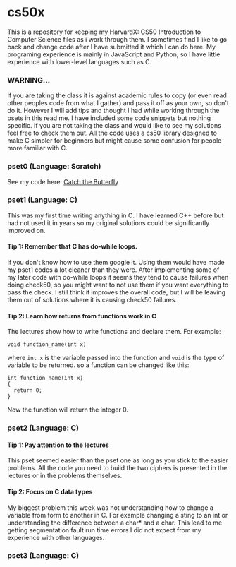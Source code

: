 # cs50x
This is a repository for keeping my HarvardX: CS50 Introduction to Computer Science files as i work through them.
I sometimes find I like to go back and change code after I have submitted it which I can do here. My programing experience is mainly in JavaScript and Python, so I have little experience with lower-level languages such as C.

### WARNING...
If you are taking the class it is against academic rules to copy (or even read other peoples code from what I gather)
and pass it off as your own, so don't do it. However I will add tips and thought I had while working through the psets
in this read me. I have included some code snippets but nothing specific. If you are not taking the class and would
like to see my solutions feel free to check them out. All the code uses a cs50 library designed to make C simpler for
beginners but might cause some confusion for people more familiar with C.

### pset0 (Language: Scratch)
See my code here: [Catch the Butterfly](https://scratch.mit.edu/projects/149761466/)

### pset1 (Language: C)
This was my first time writing anything in C. I have learned C++ before but had not used it in years so my original solutions
could be significantly improved on.
#### Tip 1: Remember that C has do-while loops.
If you don't know how to use them google it. Using them would have made my pset1 codes a lot cleaner than they were. After implementing some of my later code with do-while loops it seems they tend to cause failures when doing check50, so you might want to not use them if you want everything to pass the check. I still think it improves the overall code, but I will be leaving them out of solutions where it is causing check50 failures.
#### Tip 2: Learn how returns from functions work in C
The lectures show how to write functions and declare them.
For example:
```
void function_name(int x)
```
where `int x` is the variable passed into the function and `void` is the type of variable to be returned. so a function can be changed like this:
```
int function_name(int x)
{
  return 0;
}
```
Now the function will return the integer 0.

### pset2 (Language: C)
#### Tip 1: Pay attention to the lectures
This pset seemed easier than the pset one as long as you stick to the easier
problems. All the code you need to build the two ciphers is presented in the lectures
or in the problems themselves.
#### Tip 2: Focus on C data types
My biggest problem this week was not understanding how to change a variable from
form to another in C. For example changing a sting to an int or understanding the
difference between a char* and a char. This lead to me getting segmentation fault
run time errors I did not expect from my experience with other languages.

### pset3 (Language: C)
